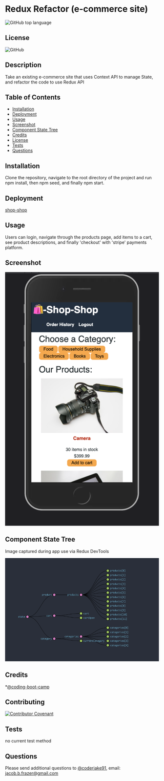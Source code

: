 
    
# Redux Refactor (e-commerce site)
![GitHub top language](https://img.shields.io/github/languages/top/coderjake91/redux-refactor)

## License

![GitHub](https://img.shields.io/github/license/coderjake91/redux-refactor)

## Description
    
Take an existing e-commerce site that uses Context API to manage State, and refactor the code to use Redux API



## Table of Contents

* [Installation](#installation)
* [Deployment](#deployment)
* [Usage](#usage)
* [Screenshot](#screenshot)
* [Component State Tree](#component-state-tree)
* [Credits](#credits)
* [License](#license)
* [Tests](#tests)
* [Questions](#questions)
    
## Installation

Clone the repository, navigate to the root directory of the project and run npm install, then npm seed, and finally npm start.

## Deployment

[shop-shop](https://immense-reaches-31180.herokuapp.com/)

## Usage

Users can login, navigate through the products page, add items to a cart, see product descriptions, and finally 'checkout' with 'stripe' payments platform.

## Screenshot

![Application-Screenshot](./repoAssets/images/shop-shop.png)

## Component State Tree

Image captured during app use via Redux DevTools

![Component-tree](./repoAssets/images/state.png)

## Credits

*[@coding-boot-camp](https://github.com/coding-boot-camp)

## Contributing

[![Contributor Covenant](https://img.shields.io/badge/Contributor%20Covenant-2.1-4baaaa.svg)](code_of_conduct.md)

## Tests
no current test method

## Questions

Please send additional questions to [@coderjake91](https://github.com/coderjake91), email: jacob.b.frazer@gmail.com